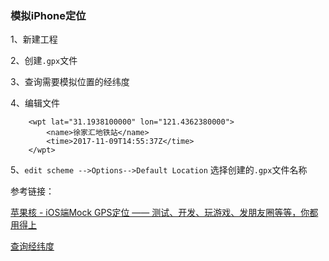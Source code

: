 <h3>模拟iPhone定位</h3>

1、新建工程

2、创建`.gpx`文件

3、查询需要模拟位置的经纬度

4、编辑文件

```
    <wpt lat="31.1938100000" lon="121.4362380000">
        <name>徐家汇地铁站</name>
        <time>2017-11-09T14:55:37Z</time>
    </wpt>
```

5、`edit scheme -->Options-->Default Location` 选择创建的`.gpx`文件名称


参考链接：

[苹果核 - iOS端Mock GPS定位 —— 测试、开发、玩游戏、发朋友圈等等，你都用得上](http://pingguohe.net/2017/10/13/GPX-mock.html)

[查询经纬度](http://www.gpsspg.com/maps.htm)

		   